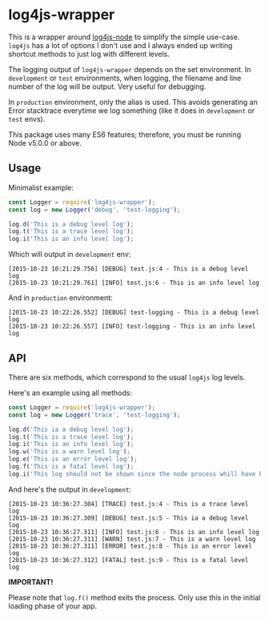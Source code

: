 # log4js-wrapper

This is a wrapper around [log4js-node](https://github.com/nomiddlename/log4js-node) to simplify the simple use-case. `log4js` has a lot of options I don't use and I always ended up writing shortcut methods to just log with different levels.

The logging output of `log4js-wrapper` depends on the set environment. In `development` or `test` environments, when logging, the filename and line number of the log will be output. Very useful for debugging.

In `production` environment, only the alias is used. This avoids generating an Error stacktrace everytime we log something (like it does in `development` or `test` envs).

This package uses many ES6 features; therefore, you must be running Node v5.0.0 or above.

## Usage

Minimalist example:

```javascript
const Logger = require('log4js-wrapper');
const log = new Logger('debug', 'test-logging');

log.d('This is a debug level log');
log.t('This is a trace level log');
log.i('This is an info level log');
```

Which will output in `development` env:

```
[2015-10-23 10:21:29.756] [DEBUG] test.js:4 - This is a debug level log
[2015-10-23 10:21:29.761] [INFO] test.js:6 - This is an info level log
```

And in `production` environment:

```
[2015-10-23 10:22:26.552] [DEBUG] test-logging - This is a debug level log
[2015-10-23 10:22:26.557] [INFO] test-logging - This is an info level log
```
## API

There are six methods, which correspond to the usual `log4js` log levels.

Here's an example using all methods:

```javascript
const Logger = require('log4js-wrapper');
const log = new Logger('trace', 'test-logging');

log.d('This ia a debug level log');
log.t('This is a trace level log');
log.i('This is an info level log');
log.w('This is a warn level log');
log.e('This is an error level log');
log.f('This is a fatal level log');
log.i('This log should not be shown since the node process whill have been terminated by the fatal log');
```

And here's the output in `development`:

```
[2015-10-23 10:36:27.304] [TRACE] test.js:4 - This is a trace level log
[2015-10-23 10:36:27.309] [DEBUG] test.js:5 - This ia a debug level log
[2015-10-23 10:36:27.311] [INFO] test.js:6 - This is an info level log
[2015-10-23 10:36:27.311] [WARN] test.js:7 - This is a warn level log
[2015-10-23 10:36:27.311] [ERROR] test.js:8 - This is an error level log
[2015-10-23 10:36:27.312] [FATAL] test.js:9 - This is a fatal level log
```

**IMPORTANT!**

Please note that `log.f()` method exits the process. Only use this in the initial loading phase of your app.  
